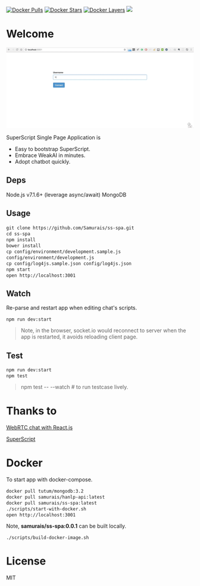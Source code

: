 [![Docker Pulls](https://img.shields.io/docker/pulls/samurais/ss-spa.svg?maxAge=2592000)](https://hub.docker.com/r/samurais/ss-spa/) [![Docker Stars](https://img.shields.io/docker/stars/samurais/ss-spa.svg?maxAge=2592000)](https://hub.docker.com/r/samurais/ss-spa/) [![Docker Layers](https://images.microbadger.com/badges/image/samurais/ss-spa.svg)](https://microbadger.com/#/images/samurais/ss-spa)
[![](https://images.microbadger.com/badges/version/samurais/ss-spa.svg)](https://microbadger.com/images/samurais/ss-spa "Get your own version badge on microbadger.com")

# Welcome
![](./docs/demo.gif)

SuperScript Single Page Application is 

* Easy to bootstrap SuperScript.
* Embrace WeakAI in minutes.
* Adopt chatbot quickly.

## Deps

Node.js v7.1.6+ (leverage async/await)
MongoDB

## Usage
```
git clone https://github.com/Samurais/ss-spa.git
cd ss-spa
npm install
bower install
cp config/environment/development.sample.js config/environment/development.js
cp config/log4js.sample.json config/log4js.json
npm start
open http://localhost:3001
```

## Watch
Re-parse and restart app when editing chat's scripts.
```
npm run dev:start
```

> Note, in the browser, socket.io would reconnect to server when the app is restarted, it avoids reloading client page.


## Test
```
npm run dev:start
npm test
```

> npm test  -- --watch # to run testcase lively.

# Thanks to

[WebRTC chat with React.js](http://blog.mgechev.com/2014/09/03/webrtc-peer-to-peer-chat-with-react/)

[SuperScript](http://superscriptjs.com/)


# Docker
To start app with docker-compose.
```
docker pull tutum/mongodb:3.2
docker pull samurais/hanlp-api:latest
docker pull samurais/ss-spa:latest
./scripts/start-with-docker.sh
open http://localhost:3001
```

Note, **samurais/ss-spa:0.0.1** can be built locally.
```
./scripts/build-docker-image.sh
```

# License
MIT
